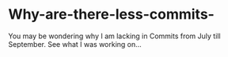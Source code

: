 # Why-are-there-less-commits-
You may be wondering why I am lacking in Commits from July till September. See what I was working on...
